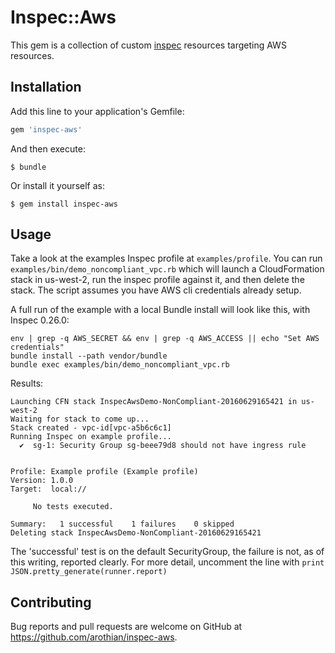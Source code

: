 # Inspec::Aws

This gem is a collection of custom [inspec](https://github.com/chef/inspec) resources targeting AWS resources.

## Installation

Add this line to your application's Gemfile:

```ruby
gem 'inspec-aws'
```

And then execute:

    $ bundle

Or install it yourself as:

    $ gem install inspec-aws

## Usage

Take a look at the examples Inspec profile at `examples/profile`. You can run `examples/bin/demo_noncompliant_vpc.rb` which will launch a CloudFormation stack in us-west-2, run the inspec profile against it, and then delete the stack. The script assumes you have AWS cli credentials already setup.

A full run of the example with a local Bundle install will look like this, with Inspec 0.26.0:

```
env | grep -q AWS_SECRET && env | grep -q AWS_ACCESS || echo "Set AWS credentials"
bundle install --path vendor/bundle
bundle exec examples/bin/demo_noncompliant_vpc.rb
```

Results:
```
Launching CFN stack InspecAwsDemo-NonCompliant-20160629165421 in us-west-2
Waiting for stack to come up...
Stack created - vpc-id[vpc-a5b6c6c1]
Running Inspec on example profile...
  ✔  sg-1: Security Group sg-beee79d8 should not have ingress rule


Profile: Example profile (Example profile)
Version: 1.0.0
Target:  local://

     No tests executed.

Summary:   1 successful    1 failures    0 skipped
Deleting stack InspecAwsDemo-NonCompliant-20160629165421
```

The 'successful' test is on the default SecurityGroup, the failure is not, as of this writing, reported clearly. For more detail, uncomment the line with `print JSON.pretty_generate(runner.report)`

## Contributing

Bug reports and pull requests are welcome on GitHub at https://github.com/arothian/inspec-aws.
